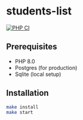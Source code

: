 # students-list

[![PHP CI](https://github.com/fey/student-list/actions/workflows/master.yml/badge.svg)](https://github.com/fey/student-list/actions/workflows/master.yml)

## Prerequisites

* PHP 8.0
* Postgres (for production)
* Sqlite (local setup)

## Installation

```sh
make install
make start
```
